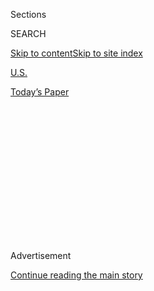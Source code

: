 <div id="app">

<div>

<div>

<div>

<div class="NYTAppHideMasthead css-1q2w90k e1suatyy0">

<div class="section css-ui9rw0 e1suatyy2">

<div class="css-eph4ug er09x8g0">

<div class="css-6n7j50">

</div>

<span class="css-1dv1kvn">Sections</span>

<div class="css-10488qs">

<span class="css-1dv1kvn">SEARCH</span>

</div>

[Skip to content](#site-content)[Skip to site
index](#site-index)

</div>

<div id="masthead-section-label" class="css-1wr3we4 eaxe0e00">

[U.S.](https://www.nytimes3xbfgragh.onion/section/us)

</div>

<div class="css-10698na e1huz5gh0">

</div>

</div>

<div id="masthead-bar-one" class="section hasLinks css-15hmgas e1csuq9d3">

<div class="css-uqyvli e1csuq9d0">

</div>

<div class="css-1uqjmks e1csuq9d1">

</div>

<div class="css-9e9ivx">

[](https://myaccount.nytimes3xbfgragh.onion/auth/login?response_type=cookie&client_id=vi)

</div>

<div class="css-1bvtpon e1csuq9d2">

[Today’s
Paper](https://www.nytimes3xbfgragh.onion/section/todayspaper)

</div>

</div>

</div>

</div>

<div data-aria-hidden="false">

<div id="site-content" data-role="main">

<div>

<div class="css-1aor85t" style="opacity:0.000000001;z-index:-1;visibility:hidden">

<div class="css-1hqnpie">

<div class="css-epjblv">

<span class="css-17xtcya">[U.S.](/section/us)</span><span class="css-x15j1o">|</span><span class="css-fwqvlz">East
Coast Braces for Floods and Wind as Isaias
Intensifies</span>

</div>

<div class="css-k008qs">

<div class="css-1iwv8en">

<span class="css-18z7m18"></span>

<div>

</div>

</div>

<span class="css-1n6z4y">https://nyti.ms/31eRNh5</span>

<div class="css-1705lsu">

<div class="css-4xjgmj">

<div class="css-4skfbu" data-role="toolbar" data-aria-label="Social Media Share buttons, Save button, and Comments Panel with current comment count" data-testid="share-tools">

  - 
  - 
  - 
  - 
    
    <div class="css-6n7j50">
    
    </div>

  - 

</div>

</div>

</div>

</div>

</div>

</div>

<div id="NYT_TOP_BANNER_REGION" class="css-13pd83m">

</div>

<div id="top-wrapper" class="css-1sy8kpn">

<div id="top-slug" class="css-l9onyx">

Advertisement

</div>

[Continue reading the main
story](#after-top)

<div class="ad top-wrapper" style="text-align:center;height:100%;display:block;min-height:250px">

<div id="top" class="place-ad" data-position="top" data-size-key="top">

</div>

</div>

<div id="after-top">

</div>

</div>

<div>

<div id="sponsor-wrapper" class="css-1hyfx7x">

<div id="sponsor-slug" class="css-19vbshk">

Supported by

</div>

[Continue reading the main
story](#after-sponsor)

<div id="sponsor" class="ad sponsor-wrapper" style="text-align:center;height:100%;display:block">

</div>

<div id="after-sponsor">

</div>

</div>

<div class="css-186x18t">

</div>

<div class="css-1vkm6nb ehdk2mb0">

# East Coast Braces for Floods and Wind as Isaias Intensifies

</div>

A heavy soaking is expected in the Carolinas and Maryland, with tropical
storm warnings and watches in effect all the way up the Eastern
Seaboard.

<div class="css-79elbk" data-testid="photoviewer-wrapper">

<div class="css-z3e15g" data-testid="photoviewer-wrapper-hidden">

</div>

<div class="css-1a48zt4 ehw59r15" data-testid="photoviewer-children">

![<span class="css-16f3y1r e13ogyst0" data-aria-hidden="true">Dark skies
over Myrtle Beach, S.C., as Tropical Storm Isaias approached on
Monday.</span><span class="css-cnj6d5 e1z0qqy90" itemprop="copyrightHolder"><span class="css-1ly73wi e1tej78p0">Credit...</span><span><span>Sean
Rayford/Getty
Images</span></span></span>](https://static01.graylady3jvrrxbe.onion/images/2020/08/03/us/03isaias-01/merlin_175260564_cdaa5f9b-3847-4210-9921-8d0f0a042d66-articleLarge.jpg?quality=75&auto=webp&disable=upscale)

</div>

</div>

<div class="css-18e8msd">

<div class="css-vp77d3 epjyd6m0">

<div class="css-1baulvz">

By [<span class="css-1baulvz" itemprop="name">Rick
Rojas</span>](https://www.nytimes3xbfgragh.onion/by/rick-rojas) and
<span class="css-1baulvz last-byline" itemprop="name">Lucy
Tompkins</span>

</div>

</div>

  - 
    
    <div class="css-ld3wwf e16638kd2">
    
    Published Aug. 3, 2020Updated Aug. 4, 2020,
    <span class="css-epvm6">10:11 a.m.
    ET</span>
    
    </div>

  - 
    
    <div class="css-4xjgmj">
    
    <div class="css-pvvomx" data-role="toolbar" data-aria-label="Social Media Share buttons, Save button, and Comments Panel with current comment count" data-testid="share-tools">
    
      - 
      - 
      - 
      - 
        
        <div class="css-6n7j50">
        
        </div>
    
      - 
    
    </div>
    
    </div>

</div>

</div>

<div class="section meteredContent css-1r7ky0e" name="articleBody" itemprop="articleBody">

<div class="css-1fanzo5 StoryBodyCompanionColumn">

<div class="css-53u6y8">

ATLANTA — Tens of millions of Americans were warned on Monday to brace
themselves for the threat of flooding, power outages and downed trees as
[Hurricane
Isaias](https://www.nytimes3xbfgragh.onion/2020/08/04/us/isaias-storm-updates.html)
intensified while moving up the Atlantic Coast.

On the coast of the Carolinas, residents were preparing for the Category
1 storm’s arrival on Monday night, boarding up their windows and
stocking up on generators, flashlights and gas cans. Farther inland, in
North Carolina and Maryland, officials said that flooding would be one
of the storm’s most perilous risks.

The storm is expected to soak much of the East Coast in the coming days,
prompting state officials to caution residents that they must prepare
for heavy rainfall and powerful winds while remaining vigilant against
the coronavirus.

“I know that North Carolinians have had to dig deep in recent months to
tap into our strength and resilience during the pandemic, and that
hasn’t been easy,” Gov. Roy Cooper of North Carolina said. “But with
this storm on the way, we have to dig a little deeper. Let’s keep each
other safe from the wind and water as well as from the virus.”

</div>

</div>

<div class="css-1fanzo5 StoryBodyCompanionColumn">

<div class="css-53u6y8">

Isaias, which is written as
[Isaías](https://www.nytimes3xbfgragh.onion/2020/08/04/nyregion/isaias-tropical-storm-nyc.html)
in Spanish and pronounced ees-ah-EE-ahs, strengthened back into a
hurricane on Monday night before making landfall near Ocean Isle Beach,
N.C., at about 11:10 p.m. Eastern. A hurricane warning was issued from
the South Santee River in South Carolina to Surf City, N.C., a region
that includes Myrtle Beach, S.C.

The eastern Carolinas and Virginia may get three to six inches of rain,
with isolated areas receiving up to eight inches. Significant flash
floods and urban flooding can be expected through the middle of the
week, and widespread minor to moderate river flooding is possible.
Tropical-force winds and heavy rain were also expected to hit Maryland.

The Middle Atlantic States, southeastern [New
York](https://www.nytimes3xbfgragh.onion/2020/08/04/nyregion/isaias-tropical-storm-nyc.html)
and New England can expect a few inches of rain. Tropical storm warnings
and watches were in effect Monday night all the way up the Eastern
Seaboard, including in Martha’s Vineyard, Mass., and Stonington, Maine.

</div>

</div>

<div class="css-79elbk" data-testid="photoviewer-wrapper">

<div class="css-z3e15g" data-testid="photoviewer-wrapper-hidden">

</div>

<div class="css-1a48zt4 ehw59r15" data-testid="photoviewer-children">

![<span class="css-16f3y1r e13ogyst0" data-aria-hidden="true">Businesses
were boarded up in Otway, N.C., on
Monday.</span><span class="css-cnj6d5 e1z0qqy90" itemprop="copyrightHolder"><span class="css-1ly73wi e1tej78p0">Credit...</span><span>Julia
Wall/The News & Observer, via Associated
Press</span></span>](https://static01.graylady3jvrrxbe.onion/images/2020/08/03/us/03isaias-02/merlin_175269030_6b1538f1-19b7-421a-a365-972c631d1993-articleLarge.jpg?quality=75&auto=webp&disable=upscale)

</div>

</div>

<div class="css-1fanzo5 StoryBodyCompanionColumn">

<div class="css-53u6y8">

Heavy rainfall in northeastern New Jersey, New York City and the lower
Hudson Valley was expected to begin late Monday night, building into
heavier downpours by Tuesday afternoon and evening, said Matthew Wunsch,
a meteorologist with the National Weather Service. Emergency management
officials in New York City said the storm might bring three to six
inches of rain in some areas.

</div>

</div>

<div class="css-1fanzo5 StoryBodyCompanionColumn">

<div class="css-53u6y8">

Gov. Philip D. Murphy of New Jersey asked people on Monday to stay
inside during the storm, clarifying that it should not be an invitation
to huddle together with friends and relatives for the kind of gatherings
that have been behind a recent rise in coronavirus cases there.

“I’m not a fan of hurricane parties,” Mr. Murphy said, referring to the
events that became something of a tradition in Florida during minor
storms. “If it’s a hurricane party, you’re inside. It just doesn’t make
sense, folks. It doesn’t end well. And we know that.”

Officials in Florida expressed relief over the weekend, saying that
Isaias failed to deliver the punch they had feared after it first became
a Category 1 hurricane in the Caribbean. It brought rain and wind, but
not enough to create significant damage.

The Florida coast was hit by the storm’s outer flank as it shifted
north, and it largely spared Georgia. But Isaias veered inland,
positioning the Carolinas to face the brunt of the storm.

North Carolina declared a statewide emergency, as did coastal
communities in South Carolina. In Maryland, Gov. Larry Hogan said that
coronavirus testing sites were closing on Tuesday, and Mayor Jack Young
of Baltimore encouraged residents to move their cars to higher ground.

In the Chesapeake Bay, wind gusts may reach more than 65 miles per hour,
and around 50 to 60 m.p.h. southeast of Washington, said Jeremy Geiger,
a meteorologist with the Weather
Service.

</div>

</div>

<div class="css-79elbk" data-testid="photoviewer-wrapper">

<div class="css-z3e15g" data-testid="photoviewer-wrapper-hidden">

</div>

<div class="css-1a48zt4 ehw59r15" data-testid="photoviewer-children">

<div class="css-1xdhyk6 erfvjey0">

<span class="css-1ly73wi e1tej78p0">Image</span>

<div class="css-zjzyr8">

<div data-testid="lazyimage-container" style="height:275.82222222222225px">

</div>

</div>

</div>

<span class="css-16f3y1r e13ogyst0" data-aria-hidden="true">Filling
sandbags in Virginia Beach on Monday in preparation for
Isaias.</span><span class="css-cnj6d5 e1z0qqy90" itemprop="copyrightHolder"><span class="css-1ly73wi e1tej78p0">Credit...</span><span>Stephen
M. Katz/The Virginian-Pilot, via Associated Press</span></span>

</div>

</div>

<div class="css-1fanzo5 StoryBodyCompanionColumn">

<div class="css-53u6y8">

Winds above 60 m.p.h. are strong enough to knock down trees, so
residents could experience power outages. Flooding will be the biggest
risk, with southern Maryland expected to receive three to seven inches
of rain within an eight-hour period. The most rain was expected around
the Interstate 95 corridor.

</div>

</div>

<div class="css-1fanzo5 StoryBodyCompanionColumn">

<div class="css-53u6y8">

“People don’t realize it, but in the Mid-Atlantic and a lot of areas,
flooding actually causes the most loss of life and damage,” Mr. Geiger
said. “So be aware of where you live, and what’s going on.”

Along the shore in Myrtle Beach, the operators of the SkyWheel, which
sends gondolas 20 stories into the air, have watched Isaias since it was
brewing near western Africa. On Monday, they were locking down anything
the wind could turn into a projectile.

“We’re always familiar with how storms can change at the drop of a
dime,” said Rachel Beckerman, a manager for the attraction. “We take
every storm as if it were a Category 4 coming for Myrtle Beach.”

On the coast of the Carolinas, storms blowing in from the Atlantic are a
fact of life, sometimes arriving daily during the summer. Tropical
storms and hurricanes can be capricious and destructive, but many
residents know how to prepare.

“They’ve been through this before,” said Susan A. Freeman, the executive
director of the Brunswick County Chamber of Commerce, which includes a
strand of North Carolina beach communities directly in the storm’s path.

Rick Rojas reported from Atlanta, and Lucy Tompkins from Bozeman, Mont.
Patricia Mazzei contributed reporting from Miami, and Michael Gold and
Mihir Zaveri from New York.

</div>

</div>

</div>

<div>

</div>

<div>

</div>

<div>

</div>

<div>

<div id="bottom-wrapper" class="css-1ede5it">

<div id="bottom-slug" class="css-l9onyx">

Advertisement

</div>

[Continue reading the main
story](#after-bottom)

<div id="bottom" class="ad bottom-wrapper" style="text-align:center;height:100%;display:block;min-height:90px">

</div>

<div id="after-bottom">

</div>

</div>

</div>

</div>

</div>

## Site Index

<div>

</div>

## Site Information Navigation

  - [© <span>2020</span> <span>The New York Times
    Company</span>](https://help.nytimes3xbfgragh.onion/hc/en-us/articles/115014792127-Copyright-notice)

<!-- end list -->

  - [NYTCo](https://www.nytco.com/)
  - [Contact
    Us](https://help.nytimes3xbfgragh.onion/hc/en-us/articles/115015385887-Contact-Us)
  - [Work with us](https://www.nytco.com/careers/)
  - [Advertise](https://nytmediakit.com/)
  - [T Brand Studio](http://www.tbrandstudio.com/)
  - [Your Ad
    Choices](https://www.nytimes3xbfgragh.onion/privacy/cookie-policy#how-do-i-manage-trackers)
  - [Privacy](https://www.nytimes3xbfgragh.onion/privacy)
  - [Terms of
    Service](https://help.nytimes3xbfgragh.onion/hc/en-us/articles/115014893428-Terms-of-service)
  - [Terms of
    Sale](https://help.nytimes3xbfgragh.onion/hc/en-us/articles/115014893968-Terms-of-sale)
  - [Site
    Map](https://spiderbites.nytimes3xbfgragh.onion)
  - [Help](https://help.nytimes3xbfgragh.onion/hc/en-us)
  - [Subscriptions](https://www.nytimes3xbfgragh.onion/subscription?campaignId=37WXW)

</div>

</div>

</div>

</div>
